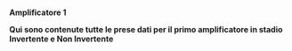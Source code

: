<h4> Amplificatore 1

Qui sono contenute tutte le prese dati per il primo amplificatore in stadio Invertente e Non Invertente


